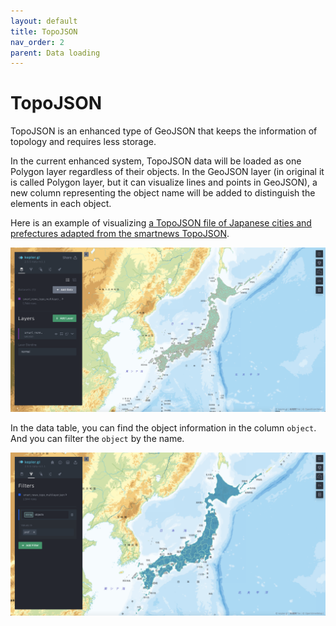 ```yaml
---
layout: default
title: TopoJSON
nav_order: 2
parent: Data loading
---
```


# TopoJSON

TopoJSON is an enhanced type of GeoJSON that keeps the information of topology and requires less storage.  

In the current enhanced system, TopoJSON data will be loaded as one Polygon layer regardless of their objects. In the GeoJSON layer (in original it is called Polygon layer, but it can visualize lines and points in GeoJSON), a new column representing the object name will be added to distinguish the elements in each object.

Here is an example of visualizing [a TopoJSON file of Japanese cities and prefectures adapted from the smartnews TopoJSON](https://raw.githubusercontent.com/natsuapo/keplerjis/main/smart_news_topo_multilayer.json).

![image](../images/topojson_data.png)

In the data table, you can find the object information in the column `object`. And you can filter the `object` by the name.

![image](../images/filter_by_prefecture.png)





















